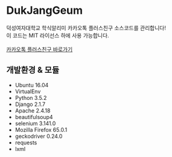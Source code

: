 # DukJangGeum
덕성여자대학교 학식알리미 카카오톡 플러스친구 소스코드를 관리합니다!<br>
이 코드는 MIT 라이선스 하에 사용 가능합니다.<br><br>
[카카오톡 플러스친구 바로가기](https://pf.kakao.com/_qQnHC)

## 개발환경 & 모듈
- Ubuntu 16.04
- VirtualEnv
- Python 3.5.2
- Django 2.1.7
- Apache 2.4.18
- beautifulsoup4
- selenium 3.141.0
- Mozilla Firefox 65.0.1
- geckodriver 0.24.0
- requests
- lxml
